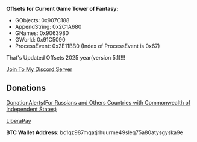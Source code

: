 **Offsets for Current Game Tower of Fantasy:**

- GObjects: 0x907C188
- AppendString: 0x2C1A680
- GNames: 0x9063980
- GWorld: 0x91C5090
- ProcessEvent: 0x2E11BB0 (Index of ProcessEvent is 0x67)

That's Updated Offsets 2025 year(version 5.1)!!!

[Join To My Discord Server](https://discord.gg/U2P5Hrcq9C)

## Donations

[DonationAlerts(For Russians and Others Countries with Commonwealth of Independent States)](https://donationalerts.com/r/rikkomatsumato)

[LiberaPay](https://liberapay.com/RikkoMatsumatoOfficial/donate)

**BTC Wallet Address**: bc1qz987mqatjrhuurme49sleq75a80atysgyska9e
